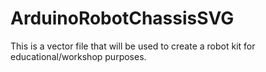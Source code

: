 # ArduinoRobotChassisSVG
This is a vector file that will be used to create a robot kit for educational/workshop purposes.
